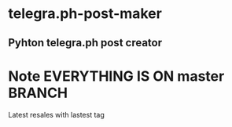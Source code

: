 # telegra.ph-post-maker
## Pyhton telegra.ph post creator

# Note EVERYTHING IS ON master BRANCH

Latest resales with lastest tag
